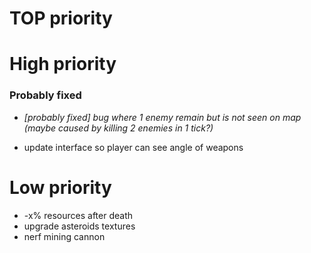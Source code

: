 # TOP priority

# High priority
### Probably fixed
- *[probably fixed] bug where 1 enemy remain but is not seen on map (maybe caused by killing 2 enemies in 1 tick?)*

- update interface so player can see angle of weapons

# Low priority
- -x% resources after death
- upgrade asteroids textures
- nerf mining cannon